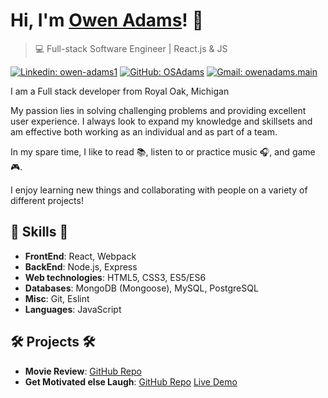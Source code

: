 # Hi, I'm [Owen Adams](https://github.com/OSAdams)! 👋

>  💻 Full-stack Software Engineer | React.js & JS

[![Linkedin: owen-adams1](https://img.shields.io/badge/-Owen%20Adams-blue?style=flat-square&logo=Linkedin&logoColor=white&link=https://www.linkedin.com/in/owen-adams1/)](https://www.linkedin.com/in/owen-adams1/)
[![GitHub: OSAdams](https://img.shields.io/github/followers/osadams?label=follow&style=social)](https://github.com/osadams)
[![Gmail: owenadams.main](https://img.shields.io/badge/Gmail-owenadams.main-red)](mailto:owenadams.main@gmail.com)

I am a Full stack developer from Royal Oak, Michigan

My passion lies in solving challenging problems and providing excellent user experience.
I always look to expand my knowledge and skillsets and am effective both working as an individual and as part of a team.

In my spare time, I like to read :books:, listen to or practice music :headphones:, and game 🎮.

I enjoy learning new things and collaborating with people on a variety of different projects!

##  🎉 Skills  🎉
- **FrontEnd**: React, Webpack
- **BackEnd**: Node.js, Express
- **Web technologies**: HTML5, CSS3, ES5/ES6
- **Databases**: MongoDB (Mongoose), MySQL, PostgreSQL
- **Misc**: Git, Eslint
- **Languages**: JavaScript

## 🛠️ Projects 🛠️
- **Movie Review**: [GitHub Repo](https://www.github.com/osadams/movie-review)
- **Get Motivated else Laugh**: [GitHub Repo](https://www.github.com/osadams/get-motivated-else-laugh) [Live Demo](https://osadams.github.io/get-motivated-else-laugh)
